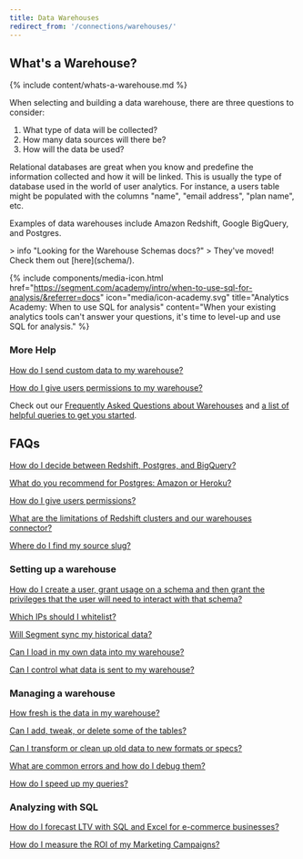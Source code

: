 ```yaml
---
title: Data Warehouses
redirect_from: '/connections/warehouses/'
---
```



## What's a Warehouse?

{% include content/whats-a-warehouse.md %}


When selecting and building a data warehouse, there are three questions to consider:

1.  What type of data will be collected?
2.  How many data sources will there be?
3.  How will the data be used?

Relational databases are great when you know and predefine the information collected and how it will be linked. This is usually the type of database used in the world of user analytics. For instance, a users table might be populated with the columns "name", "email address", "plan name", etc.

Examples of data warehouses include Amazon Redshift, Google BigQuery, and Postgres.

<div data-headings-anchors id="warehouse-schemas"></div>
> info "Looking for the Warehouse Schemas docs?"
>  They've moved! Check them out [here](schema/).

{% include components/media-icon.html href="https://segment.com/academy/intro/when-to-use-sql-for-analysis/&referrer=docs" icon="media/icon-academy.svg" title="Analytics Academy: When to use SQL for analysis" content="When your existing analytics tools can't answer your questions, it's time to level-up and use SQL for analysis." %}

### More Help

[How do I send custom data to my warehouse?](/docs/connections/storage/warehouses/faq/#what-if-i-want-to-add-custom-data-to-my-warehouse)

[How do I give users permissions to my warehouse?](/docs/connections/storage/warehouses/add-warehouse-users/)

Check out our [Frequently Asked Questions about Warehouses](/docs/connections/storage/warehouses/faq/) and [a list of helpful queries to get you started](https://help.segment.com/hc/en-us/articles/205577035-Common-Segment-SQL-Queries).

## FAQs

[How do I decide between Redshift, Postgres, and BigQuery?](/docs/connections/storage/warehouses/choose-warehouse/)

[What do you recommend for Postgres: Amazon or Heroku?](/docs/connections/storage/warehouses/choose-warehouse/)

[How do I give users permissions?](/docs/connections/storage/warehouses/add-warehouse-users/)

[What are the limitations of Redshift clusters and our warehouses connector?](/docs/connections/storage/warehouses/redshift-faq/)

[Where do I find my source slug?](/docs/connections/storage/warehouses/faq/#how-do-i-find-my-source-slug)

### Setting up a warehouse

[How do I create a user, grant usage on a schema and then grant the privileges that the user will need to interact with that schema?](/docs/connections/storage/warehouses/add-warehouse-users/)

[Which IPs should I whitelist?](/docs/connections/storage/warehouses/faq/#which-ips-should-i-whitelist)

[Will Segment sync my historical data?](/docs/connections/storage/warehouses/faq/#will-segment-sync-my-historical-data)

[Can I load in my own data into my warehouse?](/docs/connections/storage/warehouses/faq/#what-if-i-want-to-add-custom-data-to-my-warehouse)

[Can I control what data is sent to my warehouse?](/docs/connections/storage/warehouses/faq/)

### Managing a warehouse

[How fresh is the data in my warehouse?](/docs/connections/storage/warehouses/faq/)

[Can I add, tweak, or delete some of the tables?](/docs/connections/storage/warehouses/faq/)

[Can I transform or clean up old data to new formats or specs?](/docs/connections/storage/warehouses/faq/)

[What are common errors and how do I debug them?](/docs/connections/storage/warehouses/warehouse-errors/)

[How do I speed up my queries?](/docs/connections/storage/warehouses/redshift-tuning/)

### Analyzing with SQL

[How do I forecast LTV with SQL and Excel for e-commerce businesses?](/docs/guides/how-to-guides/forecast-with-sql/)

[How do I measure the ROI of my Marketing Campaigns?](/docs/guides/how-to-guides/measure-marketing-roi/)
